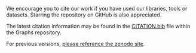 We encourage you to cite our work if you have used our libraries, tools or datasets. Starring the repository on GitHub is also appreciated.

The latest citation information may be found in the [CITATION.bib](https://raw.githubusercontent.com/JuliaGraphs/Graphs.jl/master/CITATION.bib) file
within the Graphs repository.

For previous versions, [please reference the zenodo site](https://zenodo.org/record/889971).
